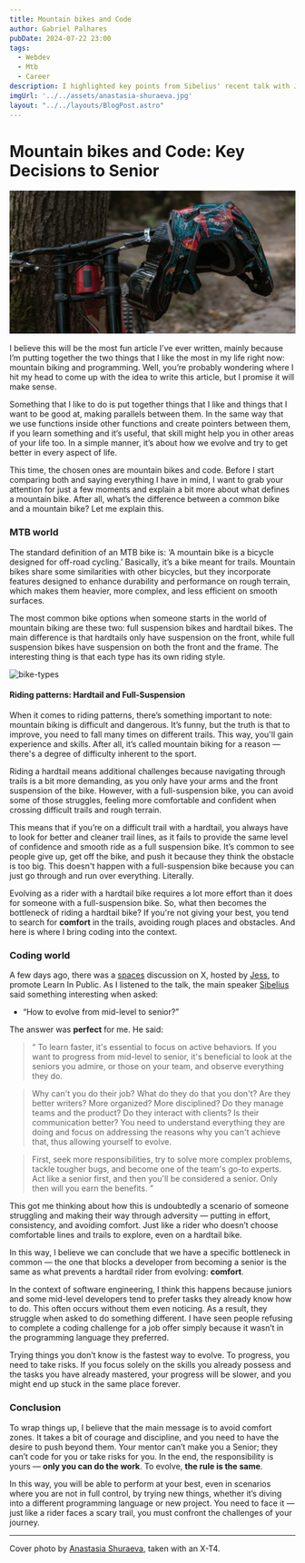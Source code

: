 ```yaml
---
title: Mountain bikes and Code
author: Gabriel Palhares
pubDate: 2024-07-22 23:00
tags:
  - Webdev
  - Mtb
  - Career
description: I highlighted key points from Sibelius' recent talk with Jess Felix and connected them to my passions.
imgUrl: '../../assets/anastasia-shuraeva.jpg'
layout: "../../layouts/BlogPost.astro"
---
```


# Mountain bikes and Code: Key Decisions to Senior

![Blog folder](../../assets/anastasia-shuraeva.jpg)

I believe this will be the most fun article I’ve ever written, mainly because I’m putting together the two things that I like the most in my life right now: mountain biking and programming. Well, you’re probably wondering where I hit my head to come up with the idea to write this article, but I promise it will make sense.

Something that I like to do is put together things that I like and things that I want to be good at, making parallels between them. In the same way that we use functions inside other functions and create pointers between them, if you learn something and it’s useful, that skill might help you in other areas of your life too. In a simple manner, it’s about how we evolve and try to get better in every aspect of life.

This time, the chosen ones are mountain bikes and code. Before I start comparing both and saying everything I have in mind, I want to grab your attention for just a few moments and explain a bit more about what defines a mountain bike. After all, what’s the difference between a common bike and a mountain bike? Let me explain this.

### MTB world

The standard definition of an MTB bike is: ‘A mountain bike is a bicycle designed for off-road cycling.’ Basically, it’s a bike meant for trails. Mountain bikes share some similarities with other bicycles, but they incorporate features designed to enhance durability and performance on rough terrain, which makes them heavier, more complex, and less efficient on smooth surfaces.

The most common bike options when someone starts in the world of mountain biking are these two: full suspension bikes and hardtail bikes. The main difference is that hardtails only have suspension on the front, while full suspension bikes have suspension on both the front and the frame. The interesting thing is that each type has its own riding style.

![bike-types](../../assets/bike-types.png)

#### Riding patterns: Hardtail and Full-Suspension

When it comes to riding patterns, there’s something important to note: mountain biking is difficult and dangerous. It’s funny, but the truth is that to improve, you need to fall many times on different trails. This way, you'll gain experience and skills. After all, it’s called mountain biking for a reason — there's a degree of difficulty inherent to the sport.

Riding a hardtail means additional challenges because navigating through trails is a bit more demanding, as you only have your arms and the front suspension of the bike. However, with a full-suspension bike, you can avoid some of those struggles, feeling more comfortable and confident when crossing difficult trails and rough terrain.

This means that if you’re on a difficult trail with a hardtail, you always have to look for better and cleaner trail lines, as it fails to provide the same level of confidence and smooth ride as a full suspension bike. It’s common to see people give up, get off the bike, and push it because they think the obstacle is too big. This doesn't happen with a full-suspension bike because you can just go through and run over everything. Literally.

Evolving as a rider with a hardtail bike requires a lot more effort than it does for someone with a full-suspension bike. So, what then becomes the bottleneck of riding a hardtail bike? If you're not giving your best, you tend to search for **comfort** in the trails, avoiding rough places and obstacles. And here is where I bring coding into the context.

### Coding world

A few days ago, there was a <a href="https://x.com/jessilyneh/status/1747732017268060207?s=20" target="_blank">spaces</a> discussion on X, hosted by <a href="https://twitter.com/jessilyneh" target="_blank">Jess</a>, to promote Learn In Public. As I listened to the talk, the main speaker <a href="https://twitter.com/sseraphini" target="_blank">Sibelius</a> said something interesting when asked:

- “How to evolve from mid-level to senior?”

The answer was **perfect** for me. He said:

> “ To learn faster, it's essential to focus on active behaviors. If you want to progress from mid-level to senior, it's beneficial to look at the seniors you admire, or those on your team, and observe everything they do.

> Why can't you do their job? What do they do that you don't? Are they better writers? More organized? More disciplined? Do they manage teams and the product? Do they interact with clients? Is their communication better? You need to understand everything they are doing and focus on addressing the reasons why you can't achieve that, thus allowing yourself to evolve.

> First, seek more responsibilities, try to solve more complex problems, tackle tougher bugs, and become one of the team's go-to experts. Act like a senior first, and then you'll be considered a senior. Only then will you earn the benefits. ”

This got me thinking about how this is undoubtedly a scenario of someone struggling and making their way through adversity — putting in effort, consistency, and avoiding comfort. Just like a rider who doesn’t choose comfortable lines and trails to explore, even on a hardtail bike.

In this way, I believe we can conclude that we have a specific bottleneck in common — the one that blocks a developer from becoming a senior is the same as what prevents a hardtail rider from evolving: **comfort**.

In the context of software engineering, I think this happens because juniors and some mid-level developers tend to prefer tasks they already know how to do. This often occurs without them even noticing. As a result, they struggle when asked to do something different. I have seen people refusing to complete a coding challenge for a job offer simply because it wasn’t in the programming language they preferred.

Trying things you don’t know is the fastest way to evolve. To progress, you need to take risks. If you focus solely on the skills you already possess and the tasks you have already mastered, your progress will be slower, and you might end up stuck in the same place forever.

### Conclusion

To wrap things up, I believe that the main message is to avoid comfort zones. It takes a bit of courage and discipline, and you need to have the desire to push beyond them. Your mentor can’t make you a Senior; they can’t code for you or take risks for you. In the end, the responsibility is yours — **only you can do the work**. To evolve, **the rule is the same**.

In this way, you will be able to perform at your best, even in scenarios where you are not in full control, by trying new things, whether it’s diving into a different programming language or new project. You need to face it — just like a rider faces a scary trail, you must confront the challenges of your journey.

---

Cover photo  by [Anastasia Shuraeva](https://www.pexels.com/pt-br/@anastasia-shuraeva/), taken with an X-T4.
